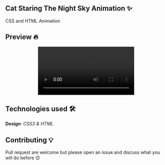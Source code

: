 ## Cat Staring The Night Sky Animation ✨
CSS and HTML Animation

## Preview 🔥

<p align="center">
  <video src="https://user-images.githubusercontent.com/99754900/170152283-af55fb34-b0ea-48c3-a4a9-a62e67bff465.mp4" />
</p>

## Technologies used 🛠️
**Design**: *CSS3 & HTML*<br />

## Contributing 💡
Pull request are welcome but please open an issue and discuss what you will do before 😊
